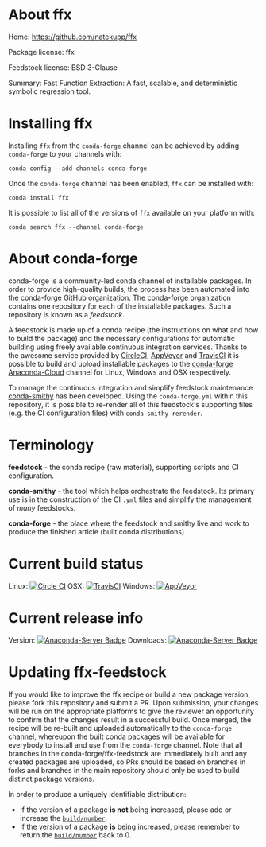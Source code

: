 About ffx
=========

Home: https://github.com/natekupp/ffx

Package license: ffx

Feedstock license: BSD 3-Clause

Summary: Fast Function Extraction: A fast, scalable, and deterministic symbolic regression tool.



Installing ffx
==============

Installing `ffx` from the `conda-forge` channel can be achieved by adding `conda-forge` to your channels with:

```
conda config --add channels conda-forge
```

Once the `conda-forge` channel has been enabled, `ffx` can be installed with:

```
conda install ffx
```

It is possible to list all of the versions of `ffx` available on your platform with:

```
conda search ffx --channel conda-forge
```



About conda-forge
=================

conda-forge is a community-led conda channel of installable packages.
In order to provide high-quality builds, the process has been automated into the
conda-forge GitHub organization. The conda-forge organization contains one repository
for each of the installable packages. Such a repository is known as a *feedstock*.

A feedstock is made up of a conda recipe (the instructions on what and how to build
the package) and the necessary configurations for automatic building using freely
available continuous integration services. Thanks to the awesome service provided by
[CircleCI](https://circleci.com/), [AppVeyor](http://www.appveyor.com/)
and [TravisCI](https://travis-ci.org/) it is possible to build and upload installable
packages to the [conda-forge](https://anaconda.org/conda-forge)
[Anaconda-Cloud](http://docs.anaconda.org/) channel for Linux, Windows and OSX respectively.

To manage the continuous integration and simplify feedstock maintenance
[conda-smithy](http://github.com/conda-forge/conda-smithy) has been developed.
Using the ``conda-forge.yml`` within this repository, it is possible to re-render all of
this feedstock's supporting files (e.g. the CI configuration files) with ``conda smithy rerender``.


Terminology
===========

**feedstock** - the conda recipe (raw material), supporting scripts and CI configuration.

**conda-smithy** - the tool which helps orchestrate the feedstock.
                   Its primary use is in the construction of the CI ``.yml`` files
                   and simplify the management of *many* feedstocks.

**conda-forge** - the place where the feedstock and smithy live and work to
                  produce the finished article (built conda distributions)

Current build status
====================

Linux: [![Circle CI](https://circleci.com/gh/conda-forge/ffx-feedstock.svg?style=shield)](https://circleci.com/gh/conda-forge/ffx-feedstock)
OSX: [![TravisCI](https://travis-ci.org/conda-forge/ffx-feedstock.svg?branch=master)](https://travis-ci.org/conda-forge/ffx-feedstock)
Windows: [![AppVeyor](https://ci.appveyor.com/api/projects/status/github/conda-forge/ffx-feedstock?svg=True)](https://ci.appveyor.com/project/conda-forge/ffx-feedstock/branch/master)

Current release info
====================
Version: [![Anaconda-Server Badge](https://anaconda.org/conda-forge/ffx/badges/version.svg)](https://anaconda.org/conda-forge/ffx)
Downloads: [![Anaconda-Server Badge](https://anaconda.org/conda-forge/ffx/badges/downloads.svg)](https://anaconda.org/conda-forge/ffx)


Updating ffx-feedstock
======================

If you would like to improve the ffx recipe or build a new
package version, please fork this repository and submit a PR. Upon submission,
your changes will be run on the appropriate platforms to give the reviewer an
opportunity to confirm that the changes result in a successful build. Once
merged, the recipe will be re-built and uploaded automatically to the
`conda-forge` channel, whereupon the built conda packages will be available for
everybody to install and use from the `conda-forge` channel.
Note that all branches in the conda-forge/ffx-feedstock are
immediately built and any created packages are uploaded, so PRs should be based
on branches in forks and branches in the main repository should only be used to
build distinct package versions.

In order to produce a uniquely identifiable distribution:
 * If the version of a package **is not** being increased, please add or increase
   the [``build/number``](http://conda.pydata.org/docs/building/meta-yaml.html#build-number-and-string).
 * If the version of a package **is** being increased, please remember to return
   the [``build/number``](http://conda.pydata.org/docs/building/meta-yaml.html#build-number-and-string)
   back to 0.
